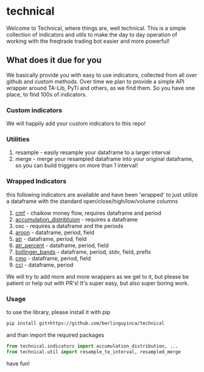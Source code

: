 # technical

Welcome to Technical, where things are, well technical. This is a simple collection of indicators and utils to make the day to day operation
of working with the freqtrade trading bot easier and more powerful!

## What does it due for you

We basically provide you with easy to use indicators, collected from all over github and custom methods. Over time we plan to provide a simple API wrapper
around TA-Lib, PyTi and others, as we find them. So you have one place, to find 100s of indicators.

### Custom indicators

We will happily add your custom indicators to this repo!

### Utilities

1. resample - easily resample your dataframe to a larger interval
2. merge - merge your resampled dataframe into your original dataframe, so you can build triggers on more than 1 interval!

### Wrapped Indicators

this following indicators are available and have been 'wrapped' to just utilize a dataframe with the standard
open/close/high/low/volume columns

1. [cmf](https://www.tradingview.com/wiki/Chaikin_Money_Flow_(CMF)) - chaikow money flow, requires dataframe and period
2. [accumulation_distribtuion](https://www.investopedia.com/terms/a/accumulationdistribution.asp) - requires a dataframe
3. osc - requires a dataframe and the periods
4. [aroon](https://www.investopedia.com/terms/a/aroon.asp) - dataframe, period, field
5. [atr](https://www.investopedia.com/terms/a/atr.asp) - dataframe, period, field
6. [atr_percent](https://www.investopedia.com/terms/a/atr.asp) - dataframe, period, field
7. [bollinger_bands](https://www.investopedia.com/terms/b/bollingerbands.asp) - dataframe, period, stdv, field, prefix
8. [cmo](https://www.investopedia.com/terms/c/chandemomentumoscillator.asp) - dataframe, period, field
9. [cci](https://www.investopedia.com/terms/c/commoditychannelindex.asp) - dataframe, period

We will try to add more and more wrappers as we get to it, but please be patient or help out with PR's! It's super easy, but
also super boring work.


### Usage

to use the library, please install it with pip

```bash
pip install git+https://github.com/berlinguyinca/technical
```

and than import the required packages

```python
from technical.indicators import accumulation_distribution, ...
from technical.util import resample_to_interval, resampled_merge
```

have fun!

